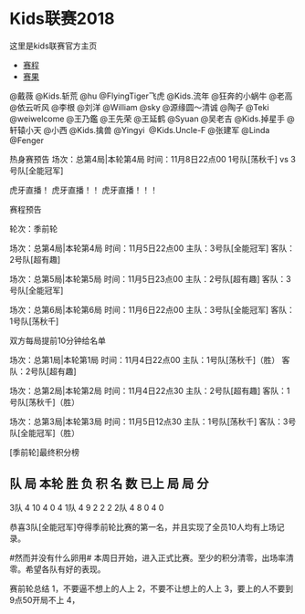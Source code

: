 # Kids联赛2018

这里是kids联赛官方主页

- [赛程](schedule.md)
- [赛果](score.md)


@戴薇 @Kids.斩荒 @hu @FlyingTiger飞虎 @Kids.流年 @狂奔的小蜗牛 @老高 @依云听风 @李根 @刘洋 @William @sky @源缘圆～清诚 @陶子 @Teki @weiwelcome @王乃鑑 @王先荣 @王延鹤 @Syuan @吴老吉 @Kids.掉星手 @轩辕小天 @小西 @Kids.擒兽 @Yingyi  @Kids.Uncle-F @张建军 @Linda @Fenger

热身赛预告
场次：总第4局|本轮第4局
时间：11月8日22点00
1号队[荡秋千]  vs  3号队[全能冠军]

虎牙直播！
虎牙直播！！
虎牙直播！！！


赛程预告

轮次：季前轮

场次：总第4局|本轮第4局
时间：11月5日22点00
主队：3号队[全能冠军]
客队：2号队[超有趣]

场次：总第5局|本轮第5局
时间：11月5日23点00
主队：2号队[超有趣]
客队：3号队[全能冠军]

场次：总第6局|本轮第6局
时间：11月6日22点00
主队：3号队[全能冠军]
客队：1号队[荡秋千]

双方每局提前10分钟给名单



场次：总第1局|本轮第1局
时间：11月4日22点00
主队：1号队[荡秋千]（胜）
客队：2号队[超有趣]

场次：总第2局|本轮第2局
时间：11月4日22点30
主队：2号队[超有趣]
客队：1号队[荡秋千]（胜）

场次：总第3局|本轮第3局
时间：11月5日12点30
主队：1号队[荡秋千]
客队：3号队[全能冠军]（胜）

[季前轮]最终积分榜

 队     局   本轮  胜  负  积
 名     数   已上  局  局  分
----------------------------------------
3队     4     10    4    0   4
1队     4       9   2    2   2
2队     4       8    0    4   0

恭喜3队[全能冠军]夺得季前轮比赛的第一名，并且实现了全员10人均有上场记录。

#然而并没有什么卵用# 本周日开始，进入正式比赛。至少的积分清零，出场率清零。希望各队有好的表现。




赛前轮总结
1，不要逼不想上的人上
2，不要不让想上的人上
3，要上的人不要到9点50开局不上
4，
